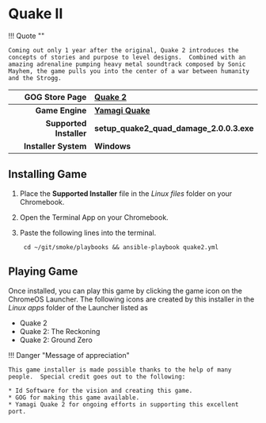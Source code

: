 # Quake II

!!! Quote ""

    Coming out only 1 year after the original, Quake 2 introduces the concepts of stories and purpose to level designs.  Combined with an amazing adrenaline pumping heavy metal soundtrack composed by Sonic Mayhem, the game pulls you into the center of a war between humanity and the Strogg.

| GOG Store Page | [Quake 2](https://www.gog.com/game/quake_ii_quad_damage) |
|--:|:--|
| **Game Engine** | **[Yamagi Quake](https://www.yamagi.org/quake2/)** |
| **Supported Installer** | **setup_quake2_quad_damage_2.0.0.3.exe** |
| **Installer System** | **Windows** |

## Installing Game
1. Place the **Supported Installer** file in the *Linux files* folder on your Chromebook.
1. Open the Terminal App on your Chromebook.
1. Paste the following lines into the terminal.

        cd ~/git/smoke/playbooks && ansible-playbook quake2.yml

## Playing Game

Once installed, you can play this game by clicking the game icon on the ChromeOS Launcher.  The following icons are created by this installer in the *Linux apps* folder of the Launcher listed as
    
* Quake 2
* Quake 2: The Reckoning
* Quake 2: Ground Zero

!!! Danger "Message of appreciation"

    This game installer is made possible thanks to the help of many people.  Special credit goes out to the following:
    
    * Id Software for the vision and creating this game.
    * GOG for making this game available.
    * Yamagi Quake 2 for ongoing efforts in supporting this excellent port.